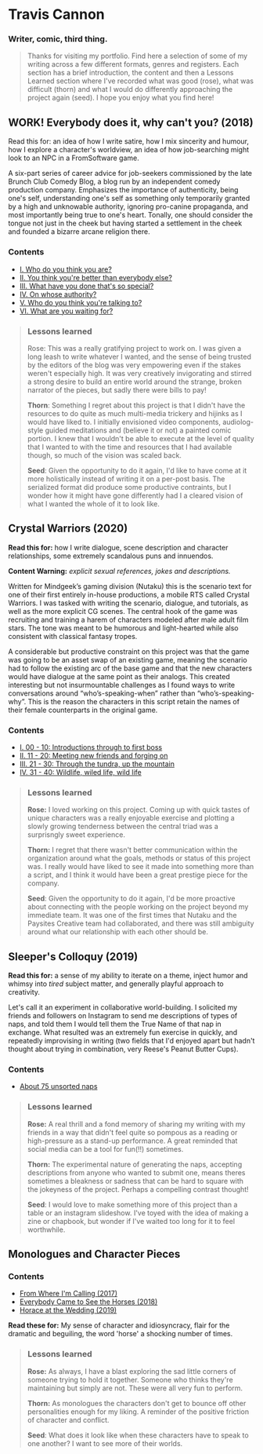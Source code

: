 # Travis Cannon
### Writer, comic, third thing.

>Thanks for visiting my portfolio. Find here a selection of some of my writing across a few different formats, genres and registers. Each section has a brief introduction, the content and then a Lessons Learned section where I've recorded what was good (rose), what was difficult (thorn) and what I would do differently approaching the project again (seed). I hope you enjoy what you find here!

## WORK! Everybody does it, why can't you? (2018)
Read this for: an idea of how I write satire, how I mix sincerity and humour, how I explore a character's worldview, an idea of how job-searching might look to an NPC in a FromSoftware game.

A six-part series of career advice for job-seekers commissioned by the late Brunch Club Comedy Blog, a blog run by an independent comedy production company. Emphasizes the importance of authenticity, being one's self, understanding one's self as something only temporarily granted by a high and unknowable authority, ignoring pro-canine propaganda, and most importantly being true to one's heart. Tonally, one should consider the tongue not just in the cheek but having started a settlement in the cheek and founded a bizarre arcane religion there.

### Contents
- [I. Who do you think you are?](/WEDIWCY/I.md)
- [II. You think you're better than everybody else?](/WEDIWCY/II.md)
- [III. What have you done that's so special?](/WEDIWCY/III.md)
- [IV. On whose authority?](/WEDIWCY/IV.md)
- [V. Who do you think you're talking to?](/WEDIWCY/V.md)
- [VI. What are you waiting for?](/WEDIWCY/VI.md)

>### Lessons learned
>Rose: This was a really gratifying project to work on. I was given a long leash to write whatever I wanted, and the sense of being trusted by the editors of the blog was very empowering even if the stakes weren't especially high. It was very creatively invigorating and stirred a strong desire to build an entire world around the strange, broken narrator of the pieces, but sadly there were bills to pay!
>
>**Thorn**: Something I regret about this project is that I didn't have the resources to do quite as much multi-media trickery and hijinks as I would have liked to. I initially envisioned video components, audiolog-style guided meditations and (believe it or not) a painted comic portion. I knew that I wouldn't be able to execute at the level of quality that I wanted to with the time and resources that I had available though, so much of the vision was scaled back.
>
>**Seed**: Given the opportunity to do it again, I'd like to have come at it more holistically instead of writing it on a per-post basis. The serialized format did produce some productive contraints, but I wonder how it might have gone differently had I a cleared vision of what I wanted the whole of it to look like.

## Crystal Warriors (2020)
**Read this for:** how I write dialogue, scene description and character relationships, some extremely scandalous puns and innuendos.

**Content Warning:** *explicit sexual references, jokes and descriptions.*

Written for Mindgeek’s gaming division (Nutaku) this is the scenario text for one of their first entirely in-house productions, a mobile RTS called Crystal Warriors. I was tasked with writing the scenario, dialogue, and tutorials, as well as the more explicit CG scenes. The central hook of the game was recruiting and training a harem of characters modeled after male adult film stars. The tone was meant to be humorous and light-hearted while also consistent with classical fantasy tropes.

A considerable but productive constraint on this project was that the game was going to be an asset swap of an existing game, meaning the scenario had to follow the existing arc of the base game and that the new characters would have dialogue at the same point as their analogs. This created interesting but not insurmountable challenges as I found ways to write conversations around “who’s-speaking-when” rather than “who’s-speaking-why”.  This is the reason the characters in this script retain the names of their female counterparts in the original game.
### Contents
- [I. 00 - 10: Introductions through to first boss](/CrystalWarriors/0010.md)
- [II. 11 - 20: Meeting new friends and forging on](/CrystalWarriors/1120.md)
- [III. 21 - 30: Through the tundra, up the mountain](/CrystalWarriors/2130.md)
- [IV. 31 - 40: Wildlife, wiled life, wild life](/CrystalWarriors/3140.md)

>### Lessons learned
>**Rose:** I loved working on this project. Coming up with quick tastes of unique characters was a really enjoyable exercise and plotting a slowly growing tenderness between the central triad was a surprisngly sweet experience.
>
>**Thorn:** I regret that there wasn't better communication within the organization around what the goals, methods or status of this project was. I really would have liked to see it made into something more than a script, and I think it would have been a great prestige piece for the company.
>
>**Seed**: Given the opportunity to do it again, I'd be more proactive about connecting with the people working on the project beyond my immediate team. It was one of the first times that Nutaku and the Paysites Creative team had collaborated, and there was still ambiguity around what our relationship with each other should be.

## Sleeper's Colloquy (2019)
**Read this for:** a sense of my ability to iterate on a theme, inject humor and whimsy into *tired* subject matter, and generally playful approach to creativity.

Let's call it an experiment in collaborative world-building. I solicited my friends and followers on Instagram to send me descriptions of types of naps, and told them I would tell them the True Name of that nap in exchange. What resulted was an extremely fun exercise in quickly, and repeatedly improvising in writing (two fields that I'd enjoyed apart but hadn't thought about trying in combination, very Reese's Peanut Butter Cups).

### Contents
- [About 75 unsorted naps](/Naps/Naplist.md)

>### Lessons learned
>**Rose:** A real thrill and a fond memory of sharing my writing with my friends in a way that didn't feel quite so pompous as a reading or high-pressure as a stand-up performance. A great reminded that social media can be a tool for fun(!!) sometimes.
>
>**Thorn:** The experimental nature of generating the naps, accepting descriptions from anyone who wanted to submit one, means theres sometimes a bleakness or sadness that can be hard to square with the jokeyness of the project. Perhaps a compelling contrast thought! 
>
>**Seed**: I would love to make something more of this project than a table or an instagram slideshow. I've toyed with the idea of making a zine or chapbook, but wonder if I've waited too long for it to feel worthwhile.

## Monologues and Character Pieces

### Contents
- [From Where I'm Calling (2017)](/Prose/FromWhereImCalling.md)
- [Everybody Came to See the Horses (2018)](/Prose/Horses.md)
- [Horace at the Wedding (2019)](/Prose/Horace.md)

**Read these for:** My sense of character and idiosyncracy, flair for the dramatic and beguiling, the word 'horse' a shocking number of times.

>### Lessons learned
>**Rose:** As always, I have a blast exploring the sad little corners of someone trying to hold it together. Someone who thinks they're maintaining but simply are not. These were all very fun to perform.
>
>**Thorn:** As monologues the characters don't get to bounce off other personalities enough for my liking. A reminder of the positive friction of character and conflict.
>
>**Seed**: What does it look like when these characters have to speak to one another? I want to see more of their worlds.

